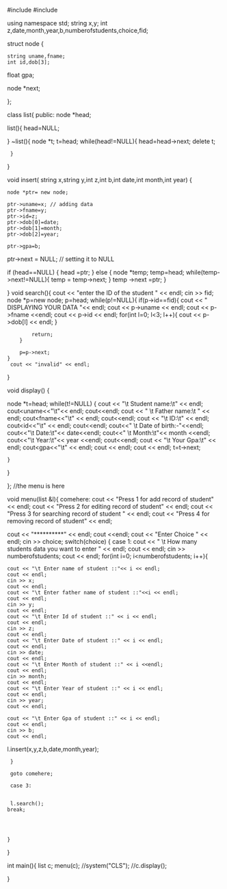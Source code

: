 #include<iostream>
#include <cstdlib>

using namespace std;
 string x,y;
 int z,date,month,year,b,numberofstudents,choice,fid;

 struct node {

 	string uname,fname;
 	int id,dob[3];
   float gpa;

   node *next;

 };

 class list{
 public:
 node *head;


 list(){
head=NULL;


 }
 ~list(){
 	node *t;
 	t=head;
 	while(head!=NULL){
 		head=head->next;
 		delete t;

	 }
 }

 void insert( string x,string y,int z,int b,int date,int month,int year)
 {

 	node *ptr= new node;

 	ptr->uname=x; // adding data
 	ptr->fname=y;
 	ptr->id=z;
 	ptr->dob[0]=date;
 	ptr->dob[1]=month;
 	ptr->dob[2]=year;

 	ptr->gpa=b;
 ptr->next = NULL; // setting it to NULL

  if (head==NULL)
{
  head =ptr;
}
else
 {
node *temp;
temp=head;
while(temp->next!=NULL){
temp = temp->next;
}
   temp ->next =ptr;
}

 }
void search(){
cout << "enter the ID of the student " << endl;
cin >> fid;
node *p=new node;
    p=head;
    while(p!=NULL){
        if(p->id==fid){
            cout << " DISPLAYING YOUR DATA "<< endl;
            cout <<   p->uname  << endl;
            cout <<   p->fname  <<endl;
            cout <<   p->id     << endl;
            for(int l=0; l<3; l++){
                cout <<   p->dob[l]   << endl;
            }


            return;
        }

        p=p->next;
    }
     cout << "invalid" << endl;
     




}

 void display()
{

  node *t=head;
    while(t!=NULL)
    {
        cout << "\t Student name:\t" << endl;
       cout<<t->uname<<"\t"<< endl;
       cout<<endl;
       cout << " \t Father name:\t " << endl;
      cout<<t->fname<<"\t" << endl;
      cout<<endl;
      cout << "\t ID:\t" << endl;
      cout<<t->id<<"\t" << endl;
      cout<<endl;
     cout<<" \t Date of birth:-"<<endl;
	cout<<"\t Date:\t"<< date<<endl;
	cout<<" \t Month:\t"<< month <<endl;
	cout<<"\t Year:\t"<< year <<endl;
	cout<<endl;
	cout << "\t Your Gpa:\t" << endl;
      cout<<t->gpa<<"\t" << endl;
      cout << endl;
      cout << endl;
      t=t->next;

    }

}


};
//the menu is here

void menu(list &l){
    comehere:
cout << "Press 1 for add record of student" << endl;
cout << "Press 2 for editing record of student" << endl;
cout << "Press 3 for searching record of student " << endl;
cout << "Press 4 for removing record of student" << endl;

cout << "**********" << endl;
cout <<endl;
cout << "Enter Choice " << endl;
cin >> choice;
	switch(choice)
	{
	case 1:
	cout << " \t How many students data you want to enter " << endl;
	cout << endl;
	cin >> numberofstudents;
	cout << endl;
	for(int i=0; i<numberofstudents; i++){

	cout << "\t Enter name of student ::"<< i << endl;
	cout << endl;
	cin >> x;
	cout << endl;
	cout << "\t Enter father name of student ::"<<i << endl;
	cout << endl;
	cin >> y;
	cout << endl;
	cout << "\t Enter Id of student ::" << i << endl;
	cout << endl;
	cin >> z;
	cout << endl;
	cout << "\t Enter Date of student ::" << i << endl;
	cout << endl;
	cin >> date;
	cout << endl;
	cout << "\t Enter Month of student ::" << i <<endl;
	cout << endl;
	cin >> month;
	cout << endl;
	cout << "\t Enter Year of student ::" << i << endl;
	cout << endl;
	cin >> year;
	cout << endl;

	cout << "\t Enter Gpa of student ::" << i << endl;
	cout << endl;
	cin >> b;
	cout << endl;

l.insert(x,y,z,b,date,month,year);

	 }

	 goto comehere;

	 case 3:


	 l.search();
    break;




	}
}

int main(){
list c;
menu(c);
//system("CLS");
//c.display();

}
